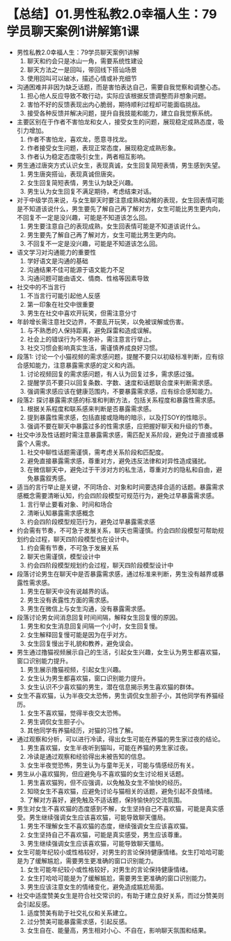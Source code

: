 # 【总结】01.男性私教2.0幸福人生：79学员聊天案例1讲解第1课

-   男性私教2.0幸福人生：79学员聊天案例1讲解
    1.  聊天和约会只是冰山一角，需要系统性建设
    2.  聊天方法之一是回叫，带回线下搭讪场景
    3.  使用回叫可以破冰，描述心情或补充细节
-   沟通困难并非因为缺乏话题，而是害怕表达自己，需要自我觉察和调整心态。
    1.  担心他人反应导致不敢行动，实际应该根据反馈调整而非想象问题。
    2.  害怕不好的反馈表现出内心脆弱，期待顺利过程却可能面临挑战。
    3.  接受各种反馈并解决问题，提升自我技能和能力，建立自我觉察系统。
-   主要区别在于作者不害怕龙和女人，接受女生的问题，展现稳定成熟态度，吸引力增加。
    1.  作者不害怕龙，喜欢龙，愿意寻找龙。
    2.  作者接受女生问题，表现正常态度，展现稳定成熟形象。
    3.  作者认为稳定态度吸引女生，两者相互影响。
-   男生通过唐突方式认识女生，表现真诚，女生回复简短表情，男生感到失望。
    1.  男生唐突搭讪，表现真诚但唐突。
    2.  女生回复简短表情，男生认为缺乏兴趣。
    3.  男生认为女生回复不满足期待，考虑结束对话。
-   对于中级学员来说，与女生聊天时要注意成熟和幼稚的表现，女生回表情可能是不知道该说什么，男生要先了解自己再了解对方，女生可能比男生更内向，不回复不一定是没兴趣，可能是不知道该怎么回。
    1.  男生要注意自己的表现成熟，女生回表情可能是不知道该说什么。
    2.  男生要先了解自己再了解对方，女生可能比男生更内向。
    3.  不回复不一定是没兴趣，可能是不知道该怎么回。
-   语文学习对沟通能力的重要性
    1.  学好语文是沟通的基础
    2.  沟通结果不佳可能源于语文能力不足
    3.  沟通问题可能由语文、情商、性格等因素导致
-   社交中的不当言行
    1.  不当言行可能引起他人反感
    2.  第一印象在社交中很重要
    3.  男生在社交中喜欢开玩笑，但需注意分寸
-   年龄增长需注意社交边界，不要乱开玩笑，以免被误解或伤害。
    1.  与不熟悉的人保持距离，避免踩雷和造成误解。
    2.  社会上的错误行为不易弥补，需注意言行举止。
    3.  社交习惯会影响真实生活，需谨慎养成良好习惯。
-   段落1: 讨论一个小猫视频的需求感问题，提醒不要只以初级标准判断，应有综合感知能力，注意暴露需求感的定义和内涵。
    1.  讨论视频回复的需求感问题，有人认为回复过多，需求感过强。
    2.  提醒学员不要只以回复条数、字数、速度和话题联合度来判断需求感。
    3.  强调需求感应该在健康范围内，不要暴露需求感，应有综合感知能力。
-   段落2: 探讨暴露需求感的标准和判断方法，包括关系程度和暴露性需求感。
    1.  根据关系程度和联系感来判断是否暴露需求感。
    2.  提到暴露性需求感，包括直接或隐晦的暗示，以及打SOY的性暗示。
    3.  强调不要在聊天中暴露过多的性需求感，应把握好聊天和升级的节奏。
-   社交中涉及性话题时需注意暴露需求感，需匹配关系阶段，避免过于直接或暴露个人需求。
    1.  社交中聊性话题需谨慎，需考虑关系阶段和匹配度。
    2.  避免直接暴露需求感，尊重对方，避免违反法律和对异性造成骚扰。
    3.  在微信聊天中，避免过于干涉对方的私生活，尊重对方的隐私和自由，避免暴露叙秀感。
-   适当的言行举止是关键，不同场合、对象和时间要选择合适的话题。暴露需求感概念需要清晰认知，约会四阶段模型可规范行为，避免过早暴露需求感。
    1.  言行举止要看对象、时间和场合
    2.  清晰认知暴露需求感概念
    3.  约会四阶段模型规范行为，避免过早暴露需求感
-   约会需有节奏，不可急于发展关系，聊天也需谨慎。约会四阶段模型可帮助规划约会过程，聊天四阶段模型也在设计中。
    1.  约会需有节奏，不可急于发展关系
    2.  聊天也需谨慎，模型设计中
    3.  约会四阶段模型规划约会过程，聊天四阶段模型设计中
-   段落讨论男生在聊天中是否暴露需求感，通过标准来判断，男生没有越界或暴露性需求感。
    1.  男生在聊天中没有说越界的话。
    2.  男生没有表露性方面的需求感。
    3.  男生在微信上与女生沟通，没有暴露需求感。
-   段落讨论男女间消息回复时间间隔，解释女生回复慢的原因。
    1.  男生和女生消息回复间隔一个小时，女生回复慢。
    2.  女生解释回复慢可能是因为在乎对方。
    3.  女生回复慢出于礼貌和教养，避免误会。
-   男生通过撸猫视频展示自己的生活，引起女生兴趣，女生认为男生都喜欢猫，窗口识别能力提升。
    1.  男生展示撸猫视频，引起女生兴趣。
    2.  女生认为男生都喜欢猫，窗口识别能力提升。
    3.  女生认识不少喜欢猫的男生，潜在信息揭示男生喜欢猫的群体。
-   女生不喜欢猫，认为半夜交太恐怖，男生调侃女生胆子小，其他同学有养猫经历。
    1.  女生不喜欢猫，觉得半夜交太恐怖。
    2.  男生调侃女生胆子小。
    3.  其他同学有养猫经历，对猫的习性了解。
-   通过观察和分析，可以进行冷读，得出女生可能在养猫的男生家过夜的结论。
    1.  男生喜欢猫，女生半夜听到猫叫，可能在养猫的男生家过夜。
    2.  冷读是通过观察和经验得出未被告知的信息。
    3.  女生半夜觉恐怖，男生认为与童年无关，可能与情感经历有关。
-   男生从小喜欢猫狗，但应避免与不喜欢猫的女生讨论相关话题。
    1.  男生喜欢猫狗，但不应强调，以免触及女生不愉快的经历。
    2.  知晓女生不喜欢猫，应避免讨论与猫相关的话题，避免引起不良情绪。
    3.  了解对方喜好，避免触及不适话题，保持愉快的交流氛围。
-   男生对女生不喜欢猫的态度感到不解，女生坚持自己不喜欢猫，可能是真实感受。男生继续强调女生应该喜欢猫，可能导致聊天僵局。
    1.  男生不理解女生不喜欢猫的态度，继续强调女生应该喜欢猫。
    2.  女生坚持自己不喜欢猫，可能是真实感受，男生应该尊重。
    3.  男生继续强调女生应该喜欢猫，可能导致聊天僵局。
-   女生可能年纪较小或性格较好，对男生的言论保持健康情绪。女生打哈哈可能是为了缓解尴尬，需要男生更准确的窗口识别能力。
    1.  女生可能年纪较小或性格较好，对男生的言论保持健康情绪。
    2.  女生打哈哈可能是为了缓解尴尬，需要男生更准确的窗口识别能力。
    3.  男生应该注意女生的情绪变化，避免造成尴尬局面。
-   社交中适度赞美女生是符合社交常识的，有助于建立良好关系，而过分赞美则会引起反感。
    1.  适度赞美有助于社交礼仪和关系建立。
    2.  过分赞美可能暴露需求感，引起反感。
    3.  女生自在、能量高，男生相对小心、不自在，影响聊天氛围和结果。